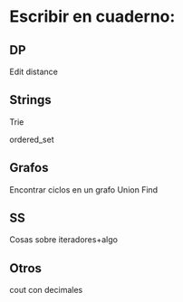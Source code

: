 # Escribir en cuaderno:

## DP
Edit distance

## Strings
Trie

ordered_set

## Grafos
Encontrar ciclos en un grafo
Union Find

## SS
Cosas sobre iteradores+algo

## Otros
cout con decimales
